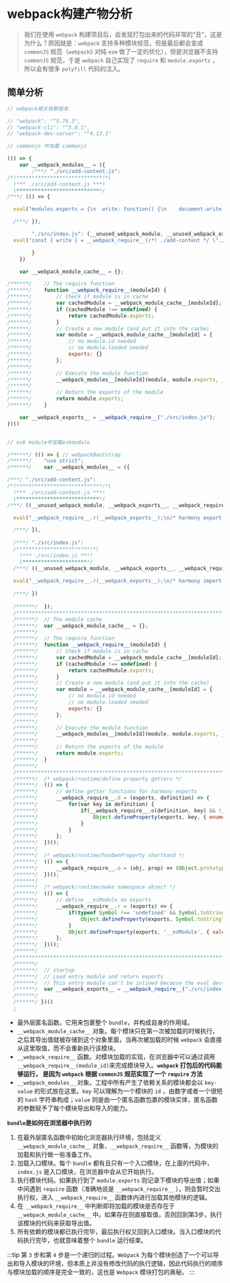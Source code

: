 # webpack构建产物分析
> 我们在使用 `webpack` 构建项目后，会发现打包出来的代码非常的“丑”，这是为什么？原因就是：`webpack` 支持多种模块规范，但是最后都会变成 `commonJS` 规范（`webpack5` 对纯 `esm` 做了一定的优化），但是浏览器不支持 `commonJS` 规范，于是 `webpack` 自己实现了 `require` 和 `module.exports` ，所以会有很多 `polyfill` 代码的注入。

## 简单分析
```js
// webpack相关依赖版本

// "webpack": "^5.76.3",
// "webpack-cli": "^5.0.1",
// "webpack-dev-server": "^4.13.1"

// commonjs 中加载 commonjs

(() => {
    var __webpack_modules__ = ({
        /***/ "./src/add-content.js":
/*!****************************!*\
  !*** ./src/add-content.js ***!
  \****************************/
/***/ (() => {

  eval("modules.exports = {\n  write: function() {\n    document.write('i am using a config file')\n  }\n}\n\n//# sourceURL=webpack://webpack-basic-build/./src/add-content.js?");

  /***/ }),

        "./src/index.js": (__unused_webpack_module, __unused_webpack_exports, __webpack_require__) => {
  eval("const { write } = __webpack_require__(/*! ./add-content */ \"./src/add-content.js\")\n\nwrite()\n\n//# sourceURL=webpack://webpack-basic-build/./src/index.js?");

        }
    })

    var __webpack_module_cache__ = {};

/******/ 	// The require function
/******/ 	function __webpack_require__(moduleId) {
/******/ 		// Check if module is in cache
/******/ 		var cachedModule = __webpack_module_cache__[moduleId];
/******/ 		if (cachedModule !== undefined) {
/******/ 			return cachedModule.exports;
/******/ 		}
/******/ 		// Create a new module (and put it into the cache)
/******/ 		var module = __webpack_module_cache__[moduleId] = {
/******/ 			// no module.id needed
/******/ 			// no module.loaded needed
/******/ 			exports: {}
/******/ 		};
/******/ 	
/******/ 		// Execute the module function
/******/ 		__webpack_modules__[moduleId](module, module.exports, __webpack_require__);
/******/ 	
/******/ 		// Return the exports of the module
/******/ 		return module.exports;
/******/ 	}

    var __webpack_exports__ = __webpack_require__("./src/index.js");
})()


// es6 module中加载es6module

/******/ (() => { // webpackBootstrap
/******/ 	"use strict";
/******/ 	var __webpack_modules__ = ({

/***/ "./src/add-content.js":
/*!****************************!*\
  !*** ./src/add-content.js ***!
  \****************************/
/***/ ((__unused_webpack_module, __webpack_exports__, __webpack_require__) => {

  eval("__webpack_require__.r(__webpack_exports__);\n/* harmony export */ __webpack_require__.d(__webpack_exports__, {\n/* harmony export */   \"default\": () => (/* export default binding */ __WEBPACK_DEFAULT_EXPORT__)\n/* harmony export */ });\n/* harmony default export */ function __WEBPACK_DEFAULT_EXPORT__() {\n  // es6 模块化\n  document.write('i am using a config file')\n}\n\n//# sourceURL=webpack://webpack-basic-build/./src/add-content.js?");

  /***/ }),
  
  /***/ "./src/index.js":
  /*!**********************!*\
    !*** ./src/index.js ***!
    \**********************/
  /***/ ((__unused_webpack_module, __webpack_exports__, __webpack_require__) => {
  
  eval("__webpack_require__.r(__webpack_exports__);\n/* harmony import */ var _add_content__WEBPACK_IMPORTED_MODULE_0__ = __webpack_require__(/*! ./add-content */ \"./src/add-content.js\");\n\n\n\n(0,_add_content__WEBPACK_IMPORTED_MODULE_0__[\"default\"])()\n\n//# sourceURL=webpack://webpack-basic-build/./src/index.js?");
  
  /***/ })
  
  /******/ 	});
  /************************************************************************/
  /******/ 	// The module cache
  /******/ 	var __webpack_module_cache__ = {};
  /******/ 	
  /******/ 	// The require function
  /******/ 	function __webpack_require__(moduleId) {
  /******/ 		// Check if module is in cache
  /******/ 		var cachedModule = __webpack_module_cache__[moduleId];
  /******/ 		if (cachedModule !== undefined) {
  /******/ 			return cachedModule.exports;
  /******/ 		}
  /******/ 		// Create a new module (and put it into the cache)
  /******/ 		var module = __webpack_module_cache__[moduleId] = {
  /******/ 			// no module.id needed
  /******/ 			// no module.loaded needed
  /******/ 			exports: {}
  /******/ 		};
  /******/ 	
  /******/ 		// Execute the module function
  /******/ 		__webpack_modules__[moduleId](module, module.exports, __webpack_require__);
  /******/ 	
  /******/ 		// Return the exports of the module
  /******/ 		return module.exports;
  /******/ 	}
  /******/ 	
  /************************************************************************/
  /******/ 	/* webpack/runtime/define property getters */
  /******/ 	(() => {
  /******/ 		// define getter functions for harmony exports
  /******/ 		__webpack_require__.d = (exports, definition) => {
  /******/ 			for(var key in definition) {
  /******/ 				if(__webpack_require__.o(definition, key) && !__webpack_require__.o(exports, key)) {
  /******/ 					Object.defineProperty(exports, key, { enumerable: true, get: definition[key] });
  /******/ 				}
  /******/ 			}
  /******/ 		};
  /******/ 	})();
  /******/ 	
  /******/ 	/* webpack/runtime/hasOwnProperty shorthand */
  /******/ 	(() => {
  /******/ 		__webpack_require__.o = (obj, prop) => (Object.prototype.hasOwnProperty.call(obj, prop))
  /******/ 	})();
  /******/ 	
  /******/ 	/* webpack/runtime/make namespace object */
  /******/ 	(() => {
  /******/ 		// define __esModule on exports
  /******/ 		__webpack_require__.r = (exports) => {
  /******/ 			if(typeof Symbol !== 'undefined' && Symbol.toStringTag) {
  /******/ 				Object.defineProperty(exports, Symbol.toStringTag, { value: 'Module' });
  /******/ 			}
  /******/ 			Object.defineProperty(exports, '__esModule', { value: true });
  /******/ 		};
  /******/ 	})();
  /******/ 	
  /************************************************************************/
  /******/ 	
  /******/ 	// startup
  /******/ 	// Load entry module and return exports
  /******/ 	// This entry module can't be inlined because the eval devtool is used.
  /******/ 	var __webpack_exports__ = __webpack_require__("./src/index.js");
  /******/ 	
  /******/ })()
  ;
```

- 最外层匿名函数。它用来包裹整个 `bundle`，并构成自身的作用域。
- `__webpack_module_cache__` 对象。每个模块只在第一次被加载的时候执行，之后其导出值就被存储到这个对象里面，当再次被加载的时候 `webpack` 会直接从这里取值，而不会重新执行该模块。
- `__webpack_require__` 函数。对模块加载的实现，在浏览器中可以通过调用 `__webpack_require__(module_id)`来完成模块导入。**`webpack` 打包后的代码能够运行， 是因为 `webpack` 根据 `commonJS` 规范实现了一个 `require` 方法**
- `__webpack_modules__` 对象。工程中所有产生了依赖关系的模块都会以 `key-value` 的形式放在这里。`key` 可以理解为一个模块的 `id` ，由数字或者一个很短的 `hash` 字符串构成；`value` 则是由一个匿名函数包裹的模块实体，匿名函数的参数赋予了每个模块导出和导入的能力。

**`bundle`是如何在浏览器中执行的**

1. 在最外层匿名函数中初始化浏览器执行环境，包括定义 `__webpack_module_cache__` 对象、`__webpack_require__` 函数等，为模块的加载和执行做一些准备工作。
2. 加载入口模块。每个 `bundle` 都有且只有一个入口模块，在上面的代码中，`index.js` 是入口模块，在浏览器中会从它开始执行。
3. 执行模块代码。如果执行到了 `module.exports` 则记录下模块的导出值；如果中间遇到 `require` 函数（准确地说是 `__webpack_require__` ），则会暂时交出执行权，进入 `__webpack_require__` 函数体内进行加载其他模块的逻辑。
4. 在 `__webpack_require__` 中判断即将加载的模块是否存在于 `__webpack_module_cache__` 中。如果存在则直接取值，否则回到第3步，执行该模块的代码来获取导出值。
5. 所有依赖的模块都已执行完毕，最后执行权又回到入口模块。当入口模块的代码执行完毕，也就意味着整个 `bundle` 运行结束。

:::tip
第 `3` 步和第 `4` 步是一个递归的过程。`Webpack` 为每个模块创造了一个可以导出和导入模块的环境，但本质上并没有修改代码的执行逻辑，因此代码执行的顺序与模块加载的顺序是完全一致的，这也是 `Webpack` 模块打包的奥秘。
:::